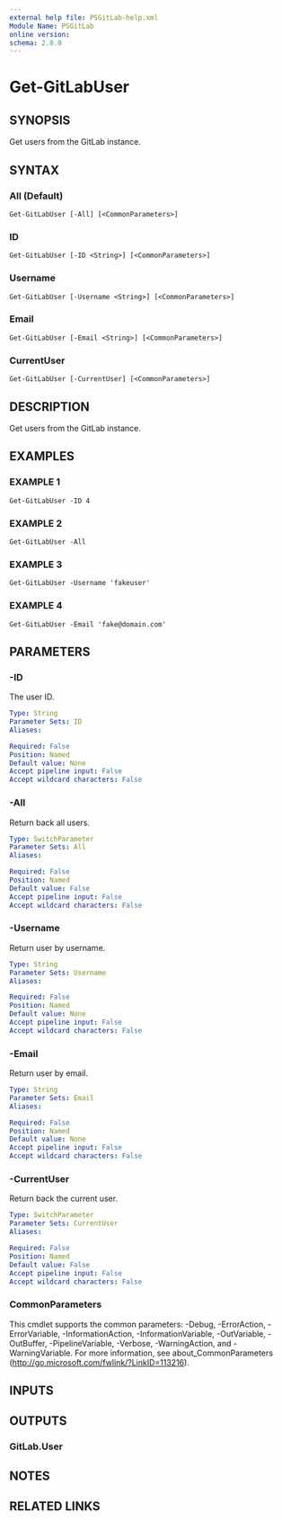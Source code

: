 ```yaml
---
external help file: PSGitLab-help.xml
Module Name: PSGitLab
online version:
schema: 2.0.0
---
```


# Get-GitLabUser

## SYNOPSIS
Get users from the GitLab instance.

## SYNTAX

### All (Default)
```
Get-GitLabUser [-All] [<CommonParameters>]
```

### ID
```
Get-GitLabUser [-ID <String>] [<CommonParameters>]
```

### Username
```
Get-GitLabUser [-Username <String>] [<CommonParameters>]
```

### Email
```
Get-GitLabUser [-Email <String>] [<CommonParameters>]
```

### CurrentUser
```
Get-GitLabUser [-CurrentUser] [<CommonParameters>]
```

## DESCRIPTION
Get users from the GitLab instance.

## EXAMPLES

### EXAMPLE 1
```
Get-GitLabUser -ID 4
```

### EXAMPLE 2
```
Get-GitLabUser -All
```

### EXAMPLE 3
```
Get-GitLabUser -Username 'fakeuser'
```

### EXAMPLE 4
```
Get-GitLabUser -Email 'fake@domain.com'
```

## PARAMETERS

### -ID
The user ID.

```yaml
Type: String
Parameter Sets: ID
Aliases:

Required: False
Position: Named
Default value: None
Accept pipeline input: False
Accept wildcard characters: False
```

### -All
Return back all users.

```yaml
Type: SwitchParameter
Parameter Sets: All
Aliases:

Required: False
Position: Named
Default value: False
Accept pipeline input: False
Accept wildcard characters: False
```

### -Username
Return user by username.

```yaml
Type: String
Parameter Sets: Username
Aliases:

Required: False
Position: Named
Default value: None
Accept pipeline input: False
Accept wildcard characters: False
```

### -Email
Return user by email.

```yaml
Type: String
Parameter Sets: Email
Aliases:

Required: False
Position: Named
Default value: None
Accept pipeline input: False
Accept wildcard characters: False
```

### -CurrentUser
Return back the current user.

```yaml
Type: SwitchParameter
Parameter Sets: CurrentUser
Aliases:

Required: False
Position: Named
Default value: False
Accept pipeline input: False
Accept wildcard characters: False
```

### CommonParameters
This cmdlet supports the common parameters: -Debug, -ErrorAction, -ErrorVariable, -InformationAction, -InformationVariable, -OutVariable, -OutBuffer, -PipelineVariable, -Verbose, -WarningAction, and -WarningVariable. For more information, see about_CommonParameters (http://go.microsoft.com/fwlink/?LinkID=113216).

## INPUTS

## OUTPUTS

### GitLab.User

## NOTES

## RELATED LINKS
